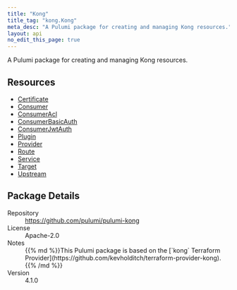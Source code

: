 ```yaml
---
title: "Kong"
title_tag: "kong.Kong"
meta_desc: "A Pulumi package for creating and managing Kong resources."
layout: api
no_edit_this_page: true
---
```


<!-- WARNING: this file was generated by Pulumi Docs Generator. -->
<!-- Do not edit by hand unless you're certain you know what you are doing! -->

A Pulumi package for creating and managing Kong resources.

<h2 id="resources">Resources</h2>
<ul class="api">
    <li><a href="certificate" title="Certificate"><span class="api-symbol api-symbol--resource"></span>Certificate</a></li>
    <li><a href="consumer" title="Consumer"><span class="api-symbol api-symbol--resource"></span>Consumer</a></li>
    <li><a href="consumeracl" title="ConsumerAcl"><span class="api-symbol api-symbol--resource"></span>ConsumerAcl</a></li>
    <li><a href="consumerbasicauth" title="ConsumerBasicAuth"><span class="api-symbol api-symbol--resource"></span>ConsumerBasicAuth</a></li>
    <li><a href="consumerjwtauth" title="ConsumerJwtAuth"><span class="api-symbol api-symbol--resource"></span>ConsumerJwtAuth</a></li>
    <li><a href="plugin" title="Plugin"><span class="api-symbol api-symbol--resource"></span>Plugin</a></li>
    <li><a href="provider" title="Provider"><span class="api-symbol api-symbol--resource"></span>Provider</a></li>
    <li><a href="route" title="Route"><span class="api-symbol api-symbol--resource"></span>Route</a></li>
    <li><a href="service" title="Service"><span class="api-symbol api-symbol--resource"></span>Service</a></li>
    <li><a href="target" title="Target"><span class="api-symbol api-symbol--resource"></span>Target</a></li>
    <li><a href="upstream" title="Upstream"><span class="api-symbol api-symbol--resource"></span>Upstream</a></li>
</ul>

<h2 id="package-details">Package Details</h2>
<dl class="package-details">
	<dt>Repository</dt>
	<dd><a href="https://github.com/pulumi/pulumi-kong">https://github.com/pulumi/pulumi-kong</a></dd>
	<dt>License</dt>
	<dd>Apache-2.0</dd>
	<dt>Notes</dt>
	<dd>{{% md %}}This Pulumi package is based on the [`kong` Terraform Provider](https://github.com/kevholditch/terraform-provider-kong).{{% /md %}}</dd>
	<dt>Version</dt>
	<dd>4.1.0</dd>
</dl>


